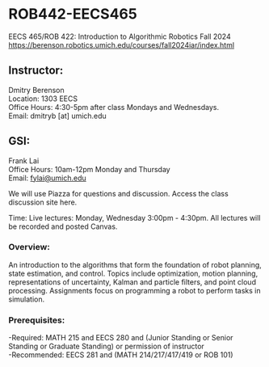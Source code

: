 # ROB442-EECS465
EECS 465/ROB 422: Introduction to Algorithmic Robotics Fall 2024
https://berenson.robotics.umich.edu/courses/fall2024iar/index.html  

## Instructor:
Dmitry Berenson  
Location: 1303 EECS  
Office Hours: 4:30-5pm after class Mondays and Wednesdays.  
Email: dmitryb [at] umich.edu  

## GSI:
Frank Lai  
Office Hours: 10am-12pm Monday and Thursday  
Email: fylai@umich.edu  

We will use Piazza for questions and discussion. Access the class discussion site here.  

Time: Live lectures: Monday, Wednesday 3:00pm - 4:30pm. All lectures will be recorded and posted Canvas.  
 
### Overview:   
An introduction to the algorithms that form the foundation of robot planning, state estimation, and control. Topics include optimization, motion planning,  
 representations of uncertainty, Kalman and particle filters, and point cloud processing. Assignments focus on programming a robot to perform tasks in simulation.  

### Prerequisites:  
-Required: MATH 215 and EECS 280 and (Junior Standing or Senior Standing or Graduate Standing) or permission of instructor  
-Recommended: EECS 281 and (MATH 214/217/417/419 or ROB 101)  
